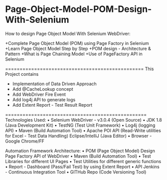 # Page-Object-Model-POM-Design-With-Selenium

How to design Page Object Model With Selenium WebDriver:

+Complete Page Object Model (POM) using Page Factory in Selenium
+Learn Page Object Model Step by Step
+POM design - Architecture & Pattern
+What is Page Chaining Model
+Use of PageFactory API in Selenium

================================================
This Project contains
- Implementation of Data Driven Approach
- Add @CacheLookup concept
- Add WebDriver Fire Event
- Add log4j API to generate logs
- Add Extent Report - Test Result Report

=================================================
Technologies Used: 
• Selenium WebDriver - v3.0.4 (Open Source) 
• JDK 1.8 (Java Development Kit) 
• TestNG (Test Unit Framework) 
• Log4j (logging API) 
• Maven (Build Automation Tool) 
• Apache POI API (Read-Write utilities for Excel - Test Data Handling) Eclipse/IntelliJ (Java Editor) 
• Browser - Google Chrome/FF

Automation Framework Architecture: 
• POM (Page Object Model) Design Page Factory API of WebDriver 
• Maven (Build Automation Tool) 
• Test Libraries for different UI Pages 
• Test Utilities for different generic functions 
• Report - Dashboard (Pass/Fail Test) by using Extent Report 
• API Jenkins - Continuous Integration Tool 
• GITHub Repo (Code Versioning Tool)
